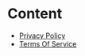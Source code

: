 <h1>Content</h1>
<ul>
  <li>
    <a href="privacy-policy.html">Privacy Policy</a>
  </li>
  <li>
    <a href="terms-of-service.html">Terms Of Service</a>
  </li>
</ul>
